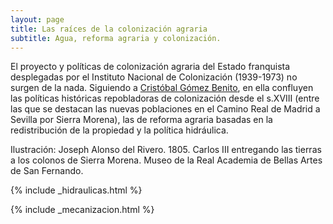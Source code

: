 ```yaml
---
layout: page
title: Las raíces de la colonización agraria
subtitle: Agua, reforma agraria y colonización. 
---
```


El proyecto y
políticas de colonización agraria del Estado franquista desplegadas por el
Instituto Nacional de Colonización (1939-1973) no surgen de la nada. Siguiendo a
[Cristóbal Gómez Benito](http://historiadelpresente.es/sites/default/files/revista/articulos/3/305unarevisionyunareflexionsobrelapoliticadecolonizacionagrariaenlaespanadefranco.pdf),
en ella confluyen las políticas históricas repobladoras de colonización desde
el s.XVIII (entre las que se destacan las nuevas poblaciones en el Camino Real
de Madrid a Sevilla por Sierra Morena), las de reforma agraria basadas en la
redistribución de la propiedad y la política hidráulica.  

Ilustración: Joseph Alonso del Rivero. 1805. Carlos III
entregando las tierras a los colonos de Sierra Morena. Museo de la Real
Academia de Bellas Artes de San Fernando.






{% include _hidraulicas.html %}


{% include _mecanizacion.html %}
